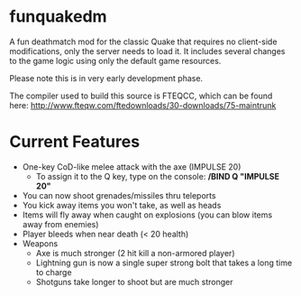 funquakedm
==========

A fun deathmatch mod for the classic Quake that requires no client-side modifications, only the server needs to load it.
It includes several changes to the game logic using only the default game resources.

Please note this is in very early development phase.

The compiler used to build this source is FTEQCC, which can be found here: http://www.fteqw.com/ftedownloads/30-downloads/75-maintrunk

Current Features
================
 * One-key CoD-like melee attack with the axe (IMPULSE 20)
    * To assign it to the Q key, type on the console: **/BIND Q "IMPULSE 20"**
 * You can now shoot grenades/missiles thru teleports
 * You kick away items you won't take, as well as heads
 * Items will fly away when caught on explosions (you can blow items away from enemies)
 * Player bleeds when near death (< 20 health)
 * Weapons
   * Axe is much stronger (2 hit kill a non-armored player)
   * Lightning gun is now a single super strong bolt that takes a long time to charge
   * Shotguns take longer to shoot but are much stronger